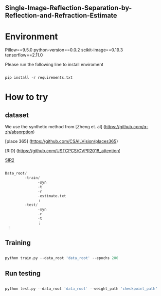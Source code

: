 ## Single-Image-Reflection-Separation-by-Reflection-and-Refraction-Estimate


# Environment

Pillow==9.5.0
python-version==0.0.2
scikit-image==0.19.3
tensorflow==2.11.0

Please run the following line to install enviroment
```python

pip install -r requirements.txt

```

# How to try


 
## dataset 
We use the synthetic method from [Zheng et. al] (https://github.com/q-zh/absorption)

[place 365] (https://github.com/CSAILVision/places365)

[RID] (https://github.com/USTCPCS/CVPR2018_attention)

[SIR2](https://www.dropbox.com/scl/fi/qgg1whla1jb3a9cgis18l/SIR2.zip?rlkey=kmhrc2uk63be2s9hzr43gc3hm&e=1&st=cfsh8sol&dl=0)

```python

Data_root/
         -train/
               -syn
               -t
               -r
               -estimate.txt
               ⋮
         -test/
               -syn
               -r
               -t
               ⋮
 ⋮

```

## Training
```python

python train.py --data_root 'data_root' --epochs 200

```

## Run testing
```python

python test.py --data_root 'data_root' --weight_path 'checkpoint_path'

```
